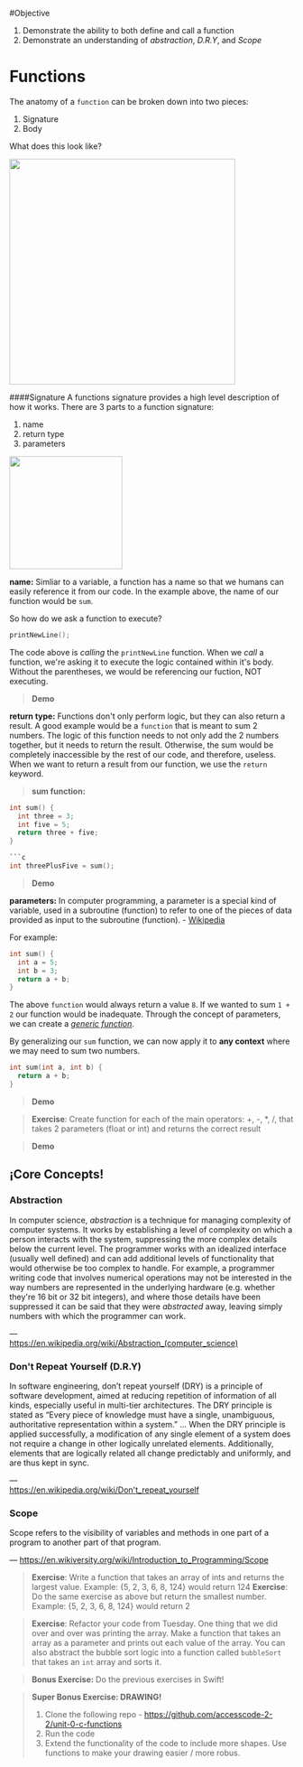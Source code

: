 #Objective 
1. Demonstrate the ability to both define and call a function
2. Demonstrate an understanding of *abstraction*, *D.R.Y*, and *Scope*

# Functions

The anatomy of a `function` can be broken down into two pieces:  
1. Signature  
2. Body

What does this look like?

<img src="https://raw.githubusercontent.com/accesscode-2-2/unit-0/master/lessons/week-2/images/function_anatomy%402x.png" width="400" />

####Signature
A functions signature provides a high level description of how it works. There are 3 parts to a function signature:   
1. name  
2. return type  
3. parameters  

<img src="https://raw.githubusercontent.com/accesscode-2-2/unit-0/master/lessons/week-2/images/signature.png" width="200" />

**name:** Simliar to a variable, a function has a name so that we humans can easily reference it from our code. In the example above, the name of our function would be `sum`. 

So how do we ask a function to execute?

```c
printNewLine();
```

The code above is *calling* the `printNewLine` function. When we *call* a function, we're asking it to execute the logic contained within it's body. Without the parentheses, we would be referencing our fuction, NOT executing.  

> **Demo**

**return type:** Functions don't only perform logic, but they can also return a result. A good example would be a `function` that is meant to sum 2 numbers. The logic of this function needs to not only add the 2 numbers together, but it needs to return the result. Otherwise, the sum would be completely inaccessible by the rest of our code, and therefore, useless. When we want to return a result from our function, we use the `return` keyword.

> **sum function:**
```c
int sum() {
  int three = 3;
  int five = 5;
  return three + five;
}

```c
int threePlusFive = sum();
```

> **Demo**

**parameters:** In computer programming, a parameter is a special kind of variable, used in a subroutine (function) to refer to one of the pieces of data provided as input to the subroutine (function). - [Wikipedia](https://en.wikipedia.org/wiki/Parameter_(computer_programming))

For example:

```c
int sum() {
  int a = 5;
  int b = 3;
  return a + b;
}
```

The above `function` would always return a value `8`. If we wanted to sum `1 + 2` our function would be inadequate. Through the concept of parameters, we can create a [*generic function*](http://www.answers.com/Q/What_does_generality_means_in_context_of_programming).

By generalizing our `sum` function, we can now apply it to **any context** where we may need to sum two numbers.

```c
int sum(int a, int b) {
  return a + b;
}
```

> **Demo**  

> **Exercise**: Create function for each of the main operators: +, -, *, /, that takes 2 parameters (float or int) and returns the correct result

> **Demo**

## ¡Core Concepts!

### Abstraction

In computer science, *abstraction* is a technique for managing complexity of computer systems. It works by establishing a level of complexity on which a person interacts with the system, suppressing the more complex details below the current level. The programmer works with an idealized interface (usually well defined) and can add additional levels of functionality that would otherwise be too complex to handle. For example, a programmer writing code that involves numerical operations may not be interested in the way numbers are represented in the underlying hardware (e.g. whether they're 16 bit or 32 bit integers), and where those details have been suppressed it can be said that they were *abstracted* away, leaving simply numbers with which the programmer can work. 

&mdash;  
https://en.wikipedia.org/wiki/Abstraction_(computer_science)

### Don't Repeat Yourself (D.R.Y)

In software engineering, don’t repeat yourself (DRY) is a principle of software development, aimed at reducing repetition of information of all kinds, especially useful in multi-tier architectures. The DRY principle is stated as “Every piece of knowledge must have a single, unambiguous, authoritative representation within a system.” ... When the DRY principle is applied successfully, a modification of any single element of a system does not require a change in other logically unrelated elements. Additionally, elements that are logically related all change predictably and uniformly, and are thus kept in sync. 

&mdash;  
https://en.wikipedia.org/wiki/Don't_repeat_yourself

### Scope

Scope refers to the visibility of variables and methods in one part of a program to another part of that program.

&mdash;
https://en.wikiversity.org/wiki/Introduction_to_Programming/Scope

> **Exercise**: Write a function that takes an array of ints and returns the largest value. Example: {5, 2, 3, 6, 8, 124} would return 124
> **Exercise**: Do the same exercise as above but return the smallest number. Example: {5, 2, 3, 6, 8, 124} would return 2

> **Exercise**: Refactor your code from Tuesday. One thing that we did over and over was printing the array. Make a function that takes an array as a parameter and prints out each value of the array. You can also abstract the bubble sort logic into a function called `bubbleSort` that takes an `int` array and sorts it. 

> **Bonus Exercise:** Do the previous exercises in Swift!

> **Super Bonus Exercise: DRAWING!** 
> 1. Clone the following repo - https://github.com/accesscode-2-2/unit-0-c-functions
> 2. Run the code
> 3. Extend the functionality of the code to include more shapes. Use functions to make your drawing easier / more robus.
